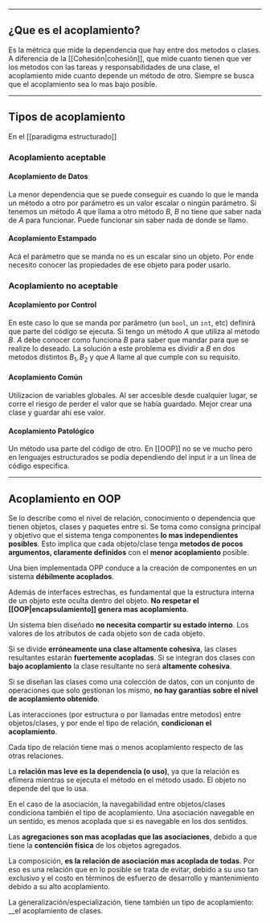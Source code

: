 
---
## ¿Que es el acoplamiento?
Es la métrica que mide la dependencia que hay entre dos metodos o clases. A diferencia de la [[Cohesión|cohesión]], que mide cuanto tienen que ver los metodos con las tareas y responsabilidades de una clase, el acoplamiento mide cuanto depende un método de otro. Siempre se busca que el acoplamiento sea lo mas bajo posible.

---
## Tipos de acoplamiento
En el [[paradigma estructurado]]
### Acoplamiento aceptable
#### Acoplamiento de Datos
La menor dependencia que se puede conseguir es cuando lo que le manda un método a otro por parámetro es un valor escalar o ningún parámetro. Si tenemos un método $A$ que llama a otro método $B$, $B$ no tiene que saber nada de $A$ para funcionar. Puede funcionar sin saber nada de donde se llamo.
#### Acoplamiento Estampado
Acá el parámetro que se manda no es un escalar sino un objeto. Por ende necesito conocer las propiedades de ese objeto para poder usarlo.
### Acoplamiento no aceptable
#### Acoplamiento por Control
En este caso lo que se manda por parámetro (un ```bool```, un ```int```, etc) definirá que parte del código se ejecuta. Si tengo un método $A$ que utiliza al método $B$. $A$ debe conocer como funciona $B$ para saber que mandar para que se realize lo deseado. La solución a este problema es dividir a $B$ en dos metodos distintos $B_{1}, B_{2}$ y que $A$ llame al que cumple con su requisito.
#### Acoplamiento Común
Utilizacion de variables globales. Al ser accesible desde cualquier lugar, se corre el riesgo de perder el valor que se había guardado. Mejor crear una clase y guardar ahí ese valor.
#### Acoplamiento Patológico
Un método usa parte del código de otro. En [[OOP]] no se ve mucho pero en lenguajes estructurados se podía dependiendo del input ir a un línea de código especifica.

---
## Acoplamiento en OOP
Se lo describe como el nivel de relación, conocimiento o dependencia que tienen objetos, clases y paquetes entre si. Se toma como consigna principal y objetivo que el sistema tenga componentes __lo mas independientes posibles__.
Esto implica que cada objeto/clase tenga __metodos de pocos argumentos, claramente definidos__ con el __menor acoplamiento__ posible.

Una bien implementada OPP conduce a la creación de componentes en un sistema __débilmente acoplados__.

Además de interfaces estrechas, es fundamental que la estructura interna de un objeto este oculta dentro del objeto. __No respetar el [[OOP|encapsulamiento]] genera mas acoplamiento__.

Un sistema bien diseñado __no necesita compartir su estado interno__. Los valores de los atributos de cada objeto son de cada objeto.

Si se divide __erróneamente una clase altamente cohesiva__, las clases resultantes estarán __fuertemente acopladas__.
Si se integran dos clases con __bajo acoplamiento__ la clase resultante no será __altamente cohesiva__.

Si se diseñan las clases como una colección de datos, con un conjunto de operaciones que solo gestionan los mismo, __no hay garantías sobre el nivel de acoplamiento obtenido__.

Las interacciones (por estructura o por llamadas entre metodos) entre objetos/clases, y por ende el tipo de relación, __condicionan el acoplamiento__.

Cada tipo de relación tiene mas o menos acoplamiento respecto de las otras relaciones. 

La __relación mas leve es la dependencia (o uso)__, ya que la relación es efímera mientras se ejecuta el método en el método usado. El objeto no depende del que lo usa.

En el caso de la asociación, la navegabilidad entre objetos/clases condiciona también el tipo de acoplamiento. Una asociación navegable en un sentido, es menos acoplada que si es navegable en los dos sentidos.

Las __agregaciones son mas acopladas que las asociaciones__, debido a que tiene la __contención física__ de los objetos agregados.

La composición, __es la relación de asociación mas acoplada de todas__. Por eso es una relación que en lo posible se trata de evitar, debido a su uso tan exclusivo y el costo en términos de esfuerzo de desarrollo y mantenimiento debido a su alto acoplamiento.

La generalización/especialización, tiene también un tipo de acoplamiento: __el acoplamiento de clases.



